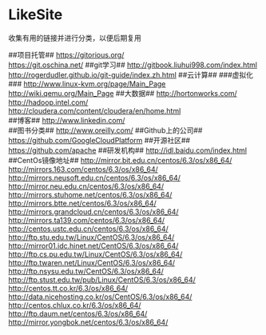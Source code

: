 LikeSite
========

收集有用的链接并进行分类，以便后期复用

##项目托管##
https://gitorious.org/  
https://git.oschina.net/
##git学习##
http://gitbook.liuhui998.com/index.html  
http://rogerdudler.github.io/git-guide/index.zh.html
##云计算##
###虚拟化###
http://www.linux-kvm.org/page/Main_Page  
http://wiki.qemu.org/Main_Page
##大数据##
http://hortonworks.com/  
http://hadoop.intel.com/
http://cloudera.com/content/cloudera/en/home.html  
##博客##
http://www.linkedin.com/  
##图书分类##
http://www.oreilly.com/
##Github上的公司##
https://github.com/GoogleCloudPlatform
##开源社区##
https://github.com/apache
##研发机构##
http://idl.baidu.com/index.html
##CentOs镜像地址##
http://mirror.bit.edu.cn/centos/6.3/os/x86_64/   
http://mirrors.163.com/centos/6.3/os/x86_64/  
http://mirrors.neusoft.edu.cn/centos/6.3/os/x86_64/  
http://mirror.neu.edu.cn/centos/6.3/os/x86_64/  
http://mirrors.stuhome.net/centos/6.3/os/x86_64/  
http://mirrors.btte.net/centos/6.3/os/x86_64/  
http://mirrors.grandcloud.cn/centos/6.3/os/x86_64/  
http://mirrors.ta139.com/centos/6.3/os/x86_64/  
http://centos.ustc.edu.cn/centos/6.3/os/x86_64/  
http://ftp.stu.edu.tw/Linux/CentOS/6.3/os/x86_64/  
http://mirror01.idc.hinet.net/CentOS/6.3/os/x86_64/  
http://ftp.cs.pu.edu.tw/Linux/CentOS/6.3/os/x86_64/  
http://ftp.twaren.net/Linux/CentOS/6.3/os/x86_64/  
http://ftp.nsysu.edu.tw/CentOS/6.3/os/x86_64/  
http://ftp.stust.edu.tw/pub/Linux/CentOS/6.3/os/x86_64/  
http://centos.tt.co.kr/6.3/os/x86_64/  
http://data.nicehosting.co.kr/os/CentOS/6.3/os/x86_64/  
http://centos.chlux.co.kr/6.3/os/x86_64/  
http://ftp.daum.net/centos/6.3/os/x86_64/  
http://mirror.yongbok.net/centos/6.3/os/x86_64/  

